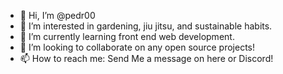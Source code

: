 - 👋 Hi, I’m @pedr00
- 👀 I’m interested in gardening, jiu jitsu, and sustainable habits.
- 🌱 I’m currently learning front end web development.
- 💞️ I’m looking to collaborate on any open source projects! 
- 📫 How to reach me: Send Me a message on here or Discord!

<!---
pedr00/pedr00 is a ✨ special ✨ repository because its `README.md` (this file) appears on your GitHub profile.
You can click the Preview link to take a look at your changes.
--->

